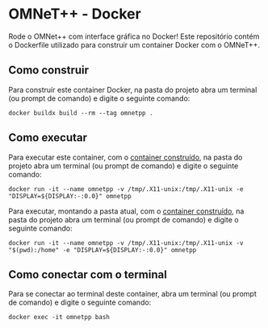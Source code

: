 # OMNeT++ - Docker

Rode o OMNet++ com interface gráfica no Docker! Este repositório contém o Dockerfile utilizado para construir um container Docker com o OMNeT++.

## Como construir

Para construír este container Docker, na pasta do projeto abra um terminal (ou prompt de comando) e digite o seguinte comando:

```
docker buildx build --rm --tag omnetpp .
```


## Como executar

Para executar este container, com o [container construído](#como-construir), na pasta do projeto abra um terminal (ou prompt de comando) e digite o seguinte comando:

```
docker run -it --name omnetpp -v /tmp/.X11-unix:/tmp/.X11-unix -e "DISPLAY=${DISPLAY:-:0.0}" omnetpp
```

Para executar, montando a pasta atual, com o [container construído](#como-construir), na pasta do projeto abra um terminal (ou prompt de comando) e digite o seguinte comando:

```
docker run -it --name omnetpp -v /tmp/.X11-unix:/tmp/.X11-unix -v "$(pwd):/home" -e "DISPLAY=${DISPLAY:-:0.0}" omnetpp
```

## Como conectar com o terminal

Para se conectar ao terminal deste container, abra um terminal (ou prompt de comando) e digite o seguinte comando:

```
docker exec -it omnetpp bash
```